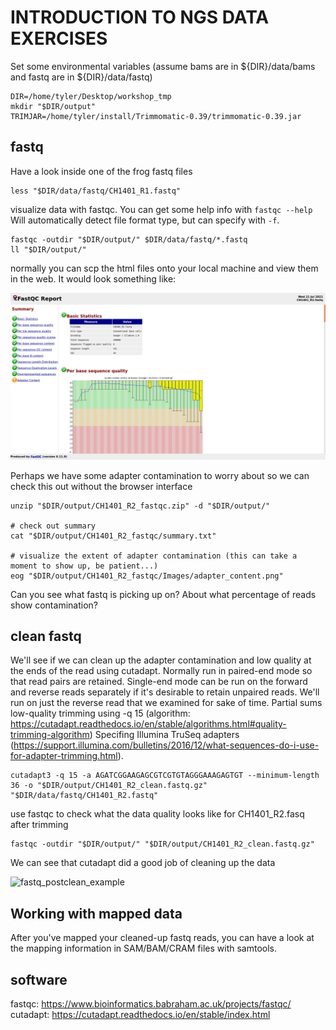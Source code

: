 INTRODUCTION TO NGS DATA EXERCISES
==================================

Set some environmental variables (assume bams are in ${DIR}/data/bams and fastq are in ${DIR}/data/fastq)

	DIR=/home/tyler/Desktop/workshop_tmp
	mkdir "$DIR/output"
	TRIMJAR=/home/tyler/install/Trimmomatic-0.39/trimmomatic-0.39.jar

## fastq

Have a look inside one of the frog fastq files

	less "$DIR/data/fastq/CH1401_R1.fastq"

visualize data with fastqc. You can get some help info with `fastqc --help`
Will automatically detect file format type, but can specify with `-f`.

	fastqc -outdir "$DIR/output/" $DIR/data/fastq/*.fastq
	ll "$DIR/output/"

normally you can scp the html files onto your local machine and view them in the web. It would look something like:

![fastq_preclean_example](./outputs/CH1401_R2_before.png)

Perhaps we have some adapter contamination to worry about so we can check this out without the browser interface

	unzip "$DIR/output/CH1401_R2_fastqc.zip" -d "$DIR/output/"
	
	# check out summary
	cat "$DIR/output/CH1401_R2_fastqc/summary.txt"

	# visualize the extent of adapter contamination (this can take a moment to show up, be patient...)
	eog "$DIR/output/CH1401_R2_fastqc/Images/adapter_content.png"

Can you see what fastq is picking up on? About what percentage of reads show contamination?

## clean fastq

We'll see if we can clean up the adapter contamination and low quality at the ends of the read using cutadapt. Normally run in paired-end mode so that
read pairs are retained. Single-end mode can be run on the forward and reverse reads separately if it's desirable to retain unpaired reads. We'll run on
just the reverse read that we examined for sake of time. Partial sums low-quality trimming using -q 15 (algorithm: https://cutadapt.readthedocs.io/en/stable/algorithms.html#quality-trimming-algorithm)
Specifing Illumina TruSeq adapters (https://support.illumina.com/bulletins/2016/12/what-sequences-do-i-use-for-adapter-trimming.html).

	cutadapt3 -q 15 -a AGATCGGAAGAGCGTCGTGTAGGGAAAGAGTGT --minimum-length 36 -o "$DIR/output/CH1401_R2_clean.fastq.gz" "$DIR/data/fastq/CH1401_R2.fastq"

use fastqc to check what the data quality looks like for CH1401_R2.fasq after trimming

	fastqc -outdir "$DIR/output/" "$DIR/output/CH1401_R2_clean.fastq.gz"

We can see that cutadapt did a good job of cleaning up the data

![fastq_postclean_example](./outputs/CHR1401_R2_after.png)

## Working with mapped data

After you've mapped your cleaned-up fastq reads, you can have a look at the mapping information in SAM/BAM/CRAM files with samtools.

## software
fastqc: https://www.bioinformatics.babraham.ac.uk/projects/fastqc/
cutadapt: https://cutadapt.readthedocs.io/en/stable/index.html
